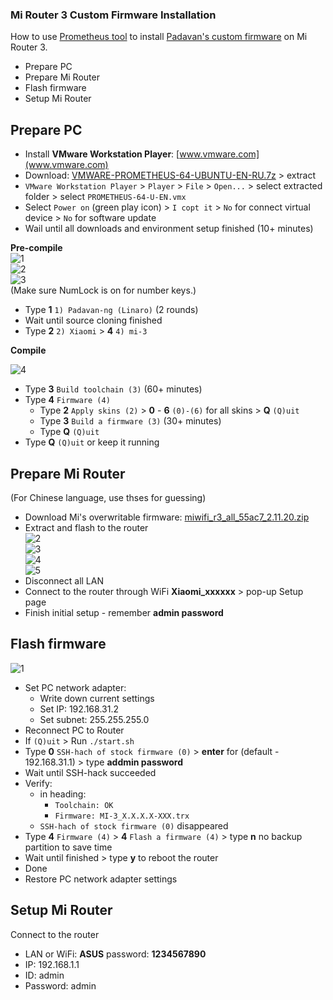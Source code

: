 ### Mi Router 3 Custom Firmware Installation
How to use [Prometheus tool](http://prometheus.freize.net/) to install [Padavan's custom firmware](https://github.com/andy-padavan/rt-n56u) on Mi Router 3.
- Prepare PC
- Prepare Mi Router
- Flash firmware
- Setup Mi Router

## Prepare PC
- Install **VMware Workstation Player**: [www.vmware.com](www.vmware.com)
- Download: [VMWARE-PROMETHEUS-64-UBUNTU-EN-RU.7z](https://disk.yandex.ru/d/6EpD2EpHmB82o) > extract
- `VMware Workstation Player` > `Player` > `File` > `Open...` > select extracted folder > select `PROMETHEUS-64-U-EN.vmx`
- Select `Power on` (green play icon) > `I copt it` > `No` for connect virtual device > `No` for software update
- Wail until all downloads and environment setup finished (10+ minutes)

**Pre-compile**  
![1](https://github.com/rern/MI_Router3_Padavan_installation/blob/master/screenshots/1.jpg)  
![2](https://github.com/rern/MI_Router3_Padavan_installation/blob/master/screenshots/2.jpg)  
![3](https://github.com/rern/MI_Router3_Padavan_installation/blob/master/screenshots/3.jpg)  
(Make sure NumLock is on for number keys.)
- Type **1** `1) Padavan-ng (Linaro)` (2 rounds)
- Wait until source cloning finished
- Type **2** `2) Xiaomi` > **4** `4) mi-3`

**Compile**  

![4](https://github.com/rern/MI_Router3_Padavan_installation/blob/master/scrrenshots/4.jpg)
- Type **3** `Build toolchain (3)` (60+ minutes)
- Type **4** `Firmware (4)`
    - Type **2** `Apply skins (2)` > **0** - **6** `(0)-(6)` for all skins > **Q** `(Q)uit`
    - Type **3** `Build a firmware (3)` (30+ minutes)
    - Type **Q** `(Q)uit`
- Type **Q** `(Q)uit` or keep it running

## Prepare Mi Router   
(For Chinese language, use thses for guessing)  
- Download Mi's overwritable firmware: [miwifi_r3_all_55ac7_2.11.20.zip](https://www.dropbox.com/s/r09dl0or4z2iyxh/miwifi_r3_all_55ac7_2.11.20.zip?dl=1)
- Extract and flash to the router  
![2](https://github.com/rern/MI_Router3_Padavan_installation/blob/master/screenshots/02.jpg)  
![3](https://github.com/rern/MI_Router3_Padavan_installation/blob/master/screenshots/03.jpg)  
![4](https://github.com/rern/MI_Router3_Padavan_installation/blob/master/screenshots/04.jpg)  
![5](https://github.com/rern/MI_Router3_Padavan_installation/blob/master/screenshots/05.jpg)
- Disconnect all LAN
- Connect to the router through WiFi **Xiaomi_xxxxxx** > pop-up Setup page
- Finish initial setup - remember **admin password**

## Flash firmware
![1](https://github.com/rern/MI_Router3_Padavan_installation/blob/master/screenshots/01.jpg)
- Set PC network adapter:
	- Write down current settings
	- Set IP: 192.168.31.2
	- Set subnet: 255.255.255.0
- Reconnect PC to Router
- If `(Q)uit` > Run `./start.sh`
- Type **0** `SSH-hach of stock firmware (0)` > **enter** for (default - 192.168.31.1) > type **addmin password**
- Wait until SSH-hack succeeded
- Verify:
	- in heading:
    	- `Toolchain: OK`
    	- `Firmware: MI-3_X.X.X.X-XXX.trx`
	- `SSH-hach of stock firmware (0)` disappeared
- Type **4** `Firmware (4)` > **4** `Flash a firmware (4)` > type **n** no backup partition to save time
- Wait until finished > type **y** to reboot the router
- Done
- Restore PC network adapter settings

## Setup Mi Router  
Connect to the router
- LAN or WiFi: **ASUS** password: **1234567890**
- IP: 192.168.1.1
- ID: admin
- Password: admin
